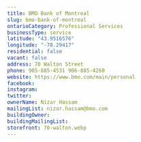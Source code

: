 ```yaml
---
title: BMO Bank of Montreal
slug: bmo-bank-of-montreal
ontarioCategory: Professional Services
businessType: service
latitude: "43.9516576"
longitude: "-78.29417"
residential: false
vacant: false
address: 70 Walton Street
phone: 905-885-4531 906-885-4260
website: https://www.bmo.com/main/personal
facebook:
instagram:
twitter:
ownerName: Nizar Hassam
mailingList: nizar.hassam@bmo.com
buildingOwner:
buildingMailingList:
storefront: 70-walton.webp
---
```


